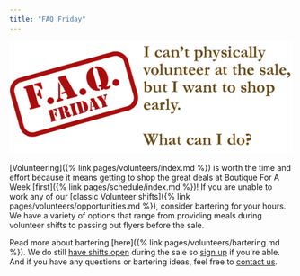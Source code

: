 ```yaml
---
title: "FAQ Friday"
---
```


![](/img/blog/FAQ_Fridays_volunteer.png)

[Volunteering]({% link pages/volunteers/index.md %}) is worth the time and effort because it means getting to shop the great deals at Boutique For A Week [first]({% link pages/schedule/index.md %})! If you are unable to work any of our [classic Volunteer shifts]({% link pages/volunteers/opportunities.md %}), consider bartering for your hours. We have a variety of options that range from providing meals during volunteer shifts to passing out flyers before the sale.

Read more about bartering [here]({% link pages/volunteers/bartering.md %}). We do still [have shifts open](https://www.mysalemanager.net/wrk_readonlyworkshifts.aspx?partnercode=BFAW) during the sale so [sign up](https://www.mysalemanager.net/wrk_workerlogin.aspx) if you're able. And if you have any questions or bartering ideas, feel free to [contact us](mailto:info@boutiqueforaweek.com).
